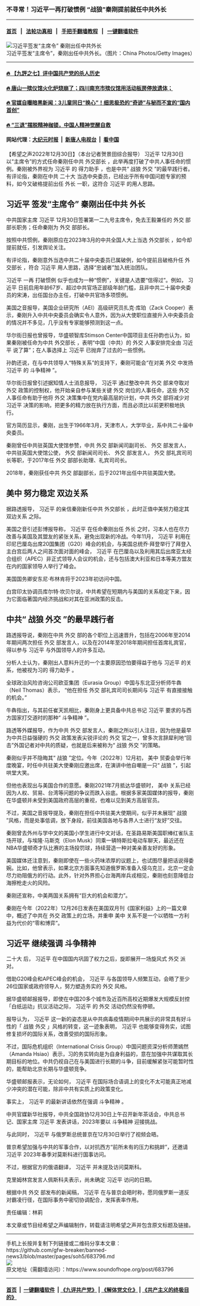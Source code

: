 ### 不寻常！习近平一再打破惯例  “战狼”秦刚提前就任中共外长
------------------------

#### [首页](https://github.com/gfw-breaker/banned-news3/blob/master/README.md) &nbsp;&nbsp;|&nbsp;&nbsp; [法轮功真相](https://github.com/begood0513/basic/blob/master/README.md)  &nbsp;&nbsp;|&nbsp;&nbsp; [手把手翻墙教程](https://github.com/gfw-breaker/guides/wiki)  &nbsp;&nbsp;|&nbsp;&nbsp; [一键翻墙软件](https://github.com/gfw-breaker/nogfw/blob/master/README.md)  



<div><img alt="习近平签发“主席令” 秦刚出任中共外长" src="https://img.soundofhope.org/2022-12/gettyimages-73283663-1672433458021.jpg"/>
<br/><figcaption class="caption">
 习近平签发“主席令”，秦刚出任中共外长。（图片：China Photos/Getty Images）
</figcaption></div><hr/>

#### [ 🔥  【九評之七】评中国共产党的杀人历史](http://45.63.98.24:10000/videos/res1/news/../../res/jiuping/index.html?202212310840)

#### [ 🔥  唐山一殡仪馆火化炉烧崩了；四川南充市殡仪馆用活动板房停放遗体；](http://45.63.98.24:10000/videos/res1/news/../../res1/corona/index.html?202212310840)

#### [ 🔥  官媒自曝暗黑新闻：3儿童同日“换心”！细思极恐的“奇迹”与秘而不宣的“国内首创”](http://45.63.98.24:10000/videos/res1/news/../../res/Organs/index.html?202212310840)

#### [ 🔥  “三退”摆脱精神枷锁，中国人精神觉醒自救](http://45.63.98.24:10000/videos/res1/news/../../res1/tui/index.html?202212310840)

#### 网站代理：[大纪元时报](http://45.63.98.24:85/gb/?202212310840) &nbsp;|&nbsp; [新唐人电视台](http://45.63.98.24:8808/gb/?202212310840) &nbsp;|&nbsp; [看中国](http://45.63.98.24:8300/?202212310840)

<div><div class="Content__Wrapper sc-1bvya0-0 elmmKw article_body" itemprop="articleBody">
 <div id="post_place_1">
 </div>
 <p class="meta-top">
  <span class="meta">
   【希望之声2022年12月30日】（本台记者贺景田综合报导）
  </span>
  <ok href="/term/1063">
   习近平
  </ok>
  12月30日以“主席令”的方式任命秦刚任中共
  <ok href="/term/253723">
   外交部长
  </ok>
  ，此举再度打破了中共人事任命的惯例。秦刚被外界视为
  <ok href="/term/1063">
   习近平
  </ok>
  的
  <ok href="/term/823257">
   得力助手
  </ok>
  ，也是中共“
  <ok href="/term/3714">
   战狼
  </ok>
  <ok href="/term/7814">
   外交
  </ok>
  ”的最早践行者。有评论指，秦刚在中共
  <ok href="/term/294559">
   二十大
  </ok>
  当选中央委员，已经出乎所有中国问题专家的预料，如今又破格提前出任
  <ok href="/term/86301">
   外长
  </ok>
  一职，这符合
  <ok href="/term/1063">
   习近平
  </ok>
  的用人思路。
 </p>
 <h2>
  <strong>
   <ok href="/term/1063">
    习近平
   </ok>
   签发“主席令” 秦刚出任中共
   <ok href="/term/86301">
    外长
   </ok>
  </strong>
 </h2>
 <p>
  中共国家主席
  <ok href="/term/1063">
   习近平
  </ok>
  12月30日签署第一二九号主席令，免去王毅兼任的
  <ok href="/term/7814">
   外交
  </ok>
  部部长职务；任命秦刚为
  <ok href="/term/7814">
   外交
  </ok>
  部部长。
 </p>
 <p>
  按照中共惯例，秦刚原应在2023年3月的中共全国人大上当选
  <ok href="/term/253723">
   外交部长
  </ok>
  ，如今却提前就任，引发舆论关注。
 </p>
 <p>
  有评论指，秦刚意外当选中共二十届中央委员已属破例，如今提前且破格升任
  <ok href="/term/253723">
   外交部长
  </ok>
  ，符合
  <ok href="/term/1063">
   习近平
  </ok>
  用人思路，选择“忠诚者”加入统治团队。
 </p>
 <p>
  <ok href="/term/1063">
   习近平
  </ok>
  一再
  <ok href="/term/68870">
   打破惯例
  </ok>
  似乎也成为一种“惯例”，关键是人选要“信得过”。例如，
  <ok href="/term/1063">
   习近平
  </ok>
  日前启用年龄67岁、超过中共官场正部级年龄门槛，且非中共二十届中央委员的宋涛，出任国台办主任，打破中共官场多项惯例。
 </p>
 <p>
  美国之音报导，美国企业研究所（AEI）高级研究员扎克·库珀（Zack Cooper）表示，秦刚升入中共中央委员会确实令人意外，因为从大使职位直接升入中央委员会的情况并不多见，几乎没有专家能够预测到这一点。
 </p>
 <p>
  华尔街日报也曾报导，华盛顿智库Stimson Center中国项目主任孙韵也认为，如果秦刚被任命为中共
  <ok href="/term/253723">
   外交部长
  </ok>
  ，表明“中国（中共）的
  <ok href="/term/7814">
   外交
  </ok>
  人事安排完全由
  <ok href="/term/1063">
   习近平
  </ok>
  说了算”；在人事选择上
  <ok href="/term/1063">
   习近平
  </ok>
  已抛弃了过去的一些惯例。
 </p>
 <p>
  孙韵还说，在与中共领导人“特殊关系”的支持下，秦刚可能会“在对美
  <ok href="/term/7814">
   外交
  </ok>
  中发扬
  <ok href="/term/1063">
   习近平
  </ok>
  的
  <ok href="/term/823254">
   斗争精神
  </ok>
  ”。
 </p>
 <p>
  华尔街日报曾引述据知情人士消息报导，
  <ok href="/term/1063">
   习近平
  </ok>
  通过整改中共
  <ok href="/term/7814">
   外交
  </ok>
  部来夺取对
  <ok href="/term/7814">
   外交
  </ok>
  政策的控制权，他开始亲自参与某些关键
  <ok href="/term/7814">
   外交
  </ok>
  岗位的人事任命，这些
  <ok href="/term/7814">
   外交
  </ok>
  人事任命有助于他将
  <ok href="/term/7814">
   外交
  </ok>
  决策集中在党内最高层的计划，中共
  <ok href="/term/7814">
   外交
  </ok>
  部将减少对
  <ok href="/term/1063">
   习近平
  </ok>
  决策的影响，把更多的精力放在执行方面，而且必须比以前更积极地执行。
 </p>
 <p>
  官方简历显示，秦刚，出生于1966年3月，天津市人，大学毕业，系中共二十届中央委员。
 </p>
 <p>
  秦刚曾任中共驻英国大使馆参赞，中共
  <ok href="/term/7814">
   外交
  </ok>
  部新闻司副司长、
  <ok href="/term/7814">
   外交
  </ok>
  部发言人，中共驻英国大使馆公使，
  <ok href="/term/7814">
   外交
  </ok>
  部新闻司司长、
  <ok href="/term/7814">
   外交
  </ok>
  部发言人，
  <ok href="/term/7814">
   外交
  </ok>
  部礼宾司司长等职，于2017年任
  <ok href="/term/7814">
   外交
  </ok>
  部部长助理、礼宾司司长。
 </p>
 <p>
  2018年，秦刚获任中共
  <ok href="/term/7814">
   外交
  </ok>
  部副部长，后于2021年出任中共驻美国大使。
 </p>
 <h2>
  <strong>
   <ok href="/term/30138">
    美中
   </ok>
   努力稳定
   <ok href="/term/2861">
    双边关系
   </ok>
  </strong>
 </h2>
 <p>
  据路透报导，
  <ok href="/term/1063">
   习近平
  </ok>
  的亲信秦刚新任中共
  <ok href="/term/253723">
   外交部长
  </ok>
  ，此时正值中美努力稳定其
  <ok href="/term/2861">
   双边关系
  </ok>
  之际。
 </p>
 <p>
  美国之音引述彭博报导称，
  <ok href="/term/1063">
   习近平
  </ok>
  在任命秦刚出任
  <ok href="/term/86301">
   外长
  </ok>
  之时，习本人也在尽力改善与美国及其盟友的紧张关系，避免出现新的冷战。今年11月，
  <ok href="/term/1063">
   习近平
  </ok>
  利用在印尼巴厘岛出席20国集团（G20）峰会的机会，与美国总统乔·拜登举行了拜登入主白宫后两人之间首次面对面的峰会，
  <ok href="/term/1063">
   习近平
  </ok>
  在巴厘岛以及利用其后出席亚太经合组织（APEC）非正式领导人会议的机会，还与包括澳大利亚和日本等美方盟友在内的国家领导人举行了峰会。
 </p>
 <p>
  美国国务卿安东尼·布林肯将于2023年初访问中国。
 </p>
 <p>
  白宫印太协调员库尔特·坎贝尔说，中共希望在短期内与美国的关系稳定下来，因为它面临著国内经济挑战和对其在亚洲政策的反击。
 </p>
 <h2>
  <strong>
   中共“
   <ok href="/term/3714">
    战狼
   </ok>
   <ok href="/term/7814">
    外交
   </ok>
   ”的最早践行者
  </strong>
 </h2>
 <p>
  路透报导说，秦刚在中共
  <ok href="/term/7814">
   外交
  </ok>
  部的各个职位上迅速晋升，包括在2006年至2014年期间两次担任
  <ok href="/term/7814">
   外交
  </ok>
  部发言人，以及在2014年至2018年期间担任首席礼宾官，得以参与
  <ok href="/term/1063">
   习近平
  </ok>
  与外国领导人的许多互动。
 </p>
 <p>
  分析人士认为，秦刚出人意料升迁的一个主要原因恐怕要得益于他与
  <ok href="/term/1063">
   习近平
  </ok>
  的关系，他被视为习的
  <ok href="/term/823257">
   得力助手
  </ok>
  。
 </p>
 <p>
  全球政治风险咨询公司欧亚集团（Eurasia Group）中国与东北亚分析师牛犇（Neil Thomas）表示， “他在担任
  <ok href="/term/7814">
   外交
  </ok>
  部礼宾司司长期间与
  <ok href="/term/1063">
   习近平
  </ok>
  有直接接触的机会。”
 </p>
 <p>
  牛犇指出，与其前任崔天凯相比，秦刚身上更具备中共总书记
  <ok href="/term/1063">
   习近平
  </ok>
  要求的与西方国家打交道时的那种“
  <ok href="/term/823254">
   斗争精神
  </ok>
  ”。
 </p>
 <p>
  路透等外媒报导，作为中共
  <ok href="/term/7814">
   外交
  </ok>
  部发言人，秦刚之所以引人注目，因为他是最早为中共日益强硬的
  <ok href="/term/7814">
   外交
  </ok>
  政策发表尖锐评论的
  <ok href="/term/7814">
   外交
  </ok>
  官之一，曾多次言辞犀利地“回击”外国记者对中共的质疑，也就是后来被称为“
  <ok href="/term/3714">
   战狼
  </ok>
  <ok href="/term/7814">
   外交
  </ok>
  ”的策略。
 </p>
 <p>
  秦刚似乎并不隐晦其“
  <ok href="/term/3714">
   战狼
  </ok>
  ”定位。今年（2022年）12月初，
  <ok href="/term/30138">
   美中
  </ok>
  贸委会举行年度晚宴，时任中共驻美大使秦刚应邀出席，在演讲中他自嘲是一只“
  <ok href="/term/3714">
   战狼
  </ok>
  ”，引起哄堂大笑。
 </p>
 <p>
  但他也表现出与美国合作的意愿。秦刚2021年7月抵达华盛顿时，
  <ok href="/term/30138">
   美中
  </ok>
  关系已经因为人权、贸易、台湾等问题的争议而跌入谷底。根据多家美国媒体的报导，秦刚在华盛顿并未受到美国政府高层的重视，也难以见到美方高层官员。
 </p>
 <p>
  不过，美国之音报导提及，秦刚在担任中共驻美大使期间，似乎并未展现“
  <ok href="/term/3714">
   战狼
  </ok>
  ”风格，而是处事低调，放下身段，前往美国各地与各界人士进行“友好”交往。
 </p>
 <p>
  秦刚曾去外州与学中文的美国小学生进行中文对话，在圣路易斯美国职棒红雀队主场开球，与埃隆·马斯克（Elon Musk）同乘一辆特斯拉电动车聊天，最近还在NBA华盛顿奇才队比赛的主场投罚球，持续营造一种对美亲善友好的形象。
 </p>
 <p>
  美国媒体还注意到，秦刚即使在一些火药味浓厚的议题上，也试图尽量把话说得委婉。比如，他曾表示，如果北京方面事先知道俄罗斯准备入侵乌克兰，北京一定会尽力劝阻俄方的行动。此外，针对外界担心台海两岸兵戎相见，秦刚也刻意降低台海擦枪走火的风险。
 </p>
 <p>
  秦刚还宣称，中美两国关系拥有“巨大的机会和潜力”。
 </p>
 <p>
  秦刚在今年（2022年）12月26日发表在美国双月刊《国家利益》上的一篇文章中，概述了中共在
  <ok href="/term/7814">
   外交
  </ok>
  政策上的立场，并重申
  <ok href="/term/30138">
   美中
  </ok>
  关系不是一个以牺牲一方利益为代价的“零和博弈”。
 </p>
 <h2>
  <strong>
   <ok href="/term/1063">
    习近平
   </ok>
   继续强调
   <ok href="/term/823254">
    斗争精神
   </ok>
  </strong>
 </h2>
 <p>
  <ok href="/term/294559">
   二十大
  </ok>
  后，
  <ok href="/term/1063">
   习近平
  </ok>
  在中国国内巩固了权力之后，旋即展开一场旋风式
  <ok href="/term/7814">
   外交
  </ok>
  派对。
 </p>
 <p>
  借助G20峰会和APEC峰会的机会，
  <ok href="/term/1063">
   习近平
  </ok>
  与各国领导人频繁互动，会晤了至少26位国家或政府领导人，努力塑造务实的
  <ok href="/term/7814">
   外交
  </ok>
  风格。
 </p>
 <p>
  据华盛顿邮报报导，即使在中国20多个城市及近百所高校近期爆发大规模反封控「白纸运动」抗议活动之际，
  <ok href="/term/1063">
   习近平
  </ok>
  的
  <ok href="/term/7814">
   外交
  </ok>
  活动仍然没有停顿。
 </p>
 <p>
  报导认为，
  <ok href="/term/1063">
   习近平
  </ok>
  这一新的姿态是从中共病毒疫情期间中共展示的非常具有好斗性的「
  <ok href="/term/3714">
   战狼
  </ok>
  <ok href="/term/7814">
   外交
  </ok>
  」风格的转变，这一迹象表明，
  <ok href="/term/1063">
   习近平
  </ok>
  也能够变得务实，试图修复损坏的国际关系，改善受损的国际形象。
 </p>
 <p>
  不过，国际危机组织（International Crisis Group）中国问题资深分析师萧嫣然（Amanda Hsiao）表示，习的务实转向是为自身利益的，意在加强中共谋取其长期目标的地位。中共仍视自己在与美国进行长期的斗争，目前缓解紧张可能暂时性的，能帮助北京长期与华盛顿竞争。
 </p>
 <p>
  华盛顿邮报表示，无论如何，
  <ok href="/term/1063">
   习近平
  </ok>
  在国际场合语调上的变化不太可能真正地减少冲突的潜在可能，除非中共有实质上的政策变化。
 </p>
 <p>
  事实上，
  <ok href="/term/1063">
   习近平
  </ok>
  的最新讲话依然在强调
  <ok href="/term/823254">
   斗争精神
  </ok>
  。
 </p>
 <p>
  中共官媒新华社报导，中共全国政协12月30日上午召开新年茶话会，中共总书记、国家主席
  <ok href="/term/1063">
   习近平
  </ok>
  发表讲话，2023年要以
  <ok href="/term/823254">
   斗争精神
  </ok>
  迎接挑战。
 </p>
 <p>
  与此同时，
  <ok href="/term/1063">
   习近平
  </ok>
  与俄罗斯总统普京在12月30日举行了视频会晤。
 </p>
 <p>
  普京希望加强与中共的军事合作，以对抗西方“前所未有的压力和挑衅”，还邀请
  <ok href="/term/1063">
   习近平
  </ok>
  2023年春季对莫斯科进行国事访问。
 </p>
 <p>
  不过，根据官方的俄语翻译，
  <ok href="/term/1063">
   习近平
  </ok>
  并未提及访问莫斯科。
 </p>
 <p>
  克里姆林宫发言人佩斯科夫表示，尚未确定
  <ok href="/term/1063">
   习近平
  </ok>
  访问的日期。
 </p>
 <p>
  根据中共
  <ok href="/term/7814">
   外交
  </ok>
  部发布的新闻稿，
  <ok href="/term/1063">
   习近平
  </ok>
  在与普京会晤时称，愿同俄罗斯一道反对霸凌行径，在国际事务中密切协调配合，发挥表率作用。
 </p>
 <p class="meta-btm">
  责任编辑：林莉
 </p>
 <p class="meta-btm">
  本文章或节目经希望之声编辑制作，转载请注明希望之声并包含原文标题及链接。
 </p>
</div>
</div>
<hr/>
手机上长按并复制下列链接或二维码分享本文章：<br/>
https://github.com/gfw-breaker/banned-news3/blob/master/pages/soh5/683796.md <br/>
<a href='https://github.com/gfw-breaker/banned-news3/blob/master/pages/soh5/683796.md'><img src='https://github.com/gfw-breaker/banned-news3/blob/master/pages/soh5/683796.md.png'/></a> <br/>
原文地址（需翻墙访问）：https://www.soundofhope.org/post/683796


------------------------
#### [首页](https://github.com/gfw-breaker/banned-news3/blob/master/README.md) &nbsp;|&nbsp; [一键翻墙软件](https://github.com/gfw-breaker/nogfw/blob/master/README.md) &nbsp;| [《九评共产党》](https://github.com/gfw-breaker/9ping.md/blob/master/README.md#九评之一评共产党是什么) | [《解体党文化》](https://github.com/gfw-breaker/jtdwh.md/blob/master/README.md) | [《共产主义的终极目的》](https://github.com/gfw-breaker/gczydzjmd.md/blob/master/README.md)


<img src='http://gfw-breaker.win/banned-news3/pages/soh5/683796.md' width='0px' height='0px'/>